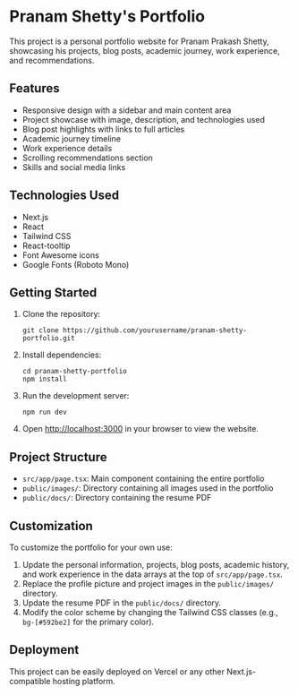 # Pranam Shetty's Portfolio

This project is a personal portfolio website for Pranam Prakash Shetty, showcasing his projects, blog posts, academic journey, work experience, and recommendations.

## Features

- Responsive design with a sidebar and main content area
- Project showcase with image, description, and technologies used
- Blog post highlights with links to full articles
- Academic journey timeline
- Work experience details
- Scrolling recommendations section
- Skills and social media links

## Technologies Used

- Next.js
- React
- Tailwind CSS
- React-tooltip
- Font Awesome icons
- Google Fonts (Roboto Mono)

## Getting Started

1. Clone the repository:
   ```
   git clone https://github.com/yourusername/pranam-shetty-portfolio.git
   ```

2. Install dependencies:
   ```
   cd pranam-shetty-portfolio
   npm install
   ```

3. Run the development server:
   ```
   npm run dev
   ```

4. Open [http://localhost:3000](http://localhost:3000) in your browser to view the website.

## Project Structure

- `src/app/page.tsx`: Main component containing the entire portfolio
- `public/images/`: Directory containing all images used in the portfolio
- `public/docs/`: Directory containing the resume PDF

## Customization

To customize the portfolio for your own use:

1. Update the personal information, projects, blog posts, academic history, and work experience in the data arrays at the top of `src/app/page.tsx`.
2. Replace the profile picture and project images in the `public/images/` directory.
3. Update the resume PDF in the `public/docs/` directory.
4. Modify the color scheme by changing the Tailwind CSS classes (e.g., `bg-[#592be2]` for the primary color).

## Deployment

This project can be easily deployed on Vercel or any other Next.js-compatible hosting platform.
